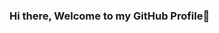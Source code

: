 ### Hi there, Welcome to my GitHub Profile👋

<!--
**jillianawilson/jillianawilson** is a ✨ _special_ ✨ repository because its `README.md` (this file) appears on your GitHub profile.

Here are some ideas to get you started:

- 🔭 I’m currently working on my ResKill Americans courses.
- 🌱 I’m currently learning how to use Git and GitHub

-->
